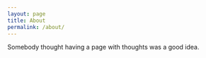 ```yaml
---
layout: page
title: About
permalink: /about/
---
```


Somebody thought having a page with thoughts was a good idea.

